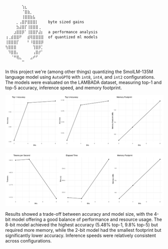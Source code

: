 ```
⠀⠀⠀⠀⠀⠀⢱⣆⠀⠀⠀⠀⠀⠀
⠀⠀⠀⠀⠀⠀⠈⣿⣷⡀⠀⠀⠀⠀
⠀⠀⠀⠀⠀⠀⢸⣿⣿⣷⣧⠀⠀⠀
⠀⠀⠀⠀⡀⢠⣿⡟⣿⣿⣿⡇⠀⠀  byte sized gains
⠀⠀⠀⠀⣳⣼⣿⡏⢸⣿⣿⣿⢀⠀  
⠀⠀⠀⣰⣿⣿⡿⠁⢸⣿⣿⡟⣼⡆  a performance analysis
⢰⢀⣾⣿⣿⠟⠀⠀⣾⢿⣿⣿⣿⣿  of quantized ml models
⢸⣿⣿⣿⡏⠀⠀⠀⠃⠸⣿⣿⣿⡿  
⢳⣿⣿⣿⠀⠀⠀⠀⠀⠀⢹⣿⡿⡁  
⠀⠹⣿⣿⡄⠀⠀⠀⠀⠀⢠⣿⡞⠁
⠀⠀⠈⠛⢿⣄⠀⠀⠀⣠⠞⠋⠀⠀
⠀⠀⠀⠀⠀⠀⠉⠀⠀⠀⠀⠀⠀⠀
```

In this project we're (among other things) quantizing the SmolLM-135M language model using `AutoGPTQ` with `int8`, `int4`, and `int2` configurations. The models were evaluated on the LAMBADA dataset, measuring top-1 and top-5 accuracy, inference speed, and memory footprint.

![](docs/assets/lang-plot0.png)

![](docs/assets/lang-plot1.png)

Results showed a trade-off between accuracy and model size, with the 4-bit model offering a good balance of performance and resource usage. The 8-bit model achieved the highest accuracy (5.48% top-1, 9.8% top-5) but required more memory, while the 2-bit model had the smallest footprint but significantly lower accuracy. Inference speeds were relatively consistent across configurations.
